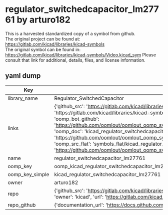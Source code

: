 # regulator_switchedcapacitor_lm27761 by arturo182  
This is a harvested standardized copy of a symbol from github.  
The original project can be found at:  
https://gitlab.com/kicad/libraries/kicad-symbols  
The original symbol can be found in:
https://gitlab.com/kicad/libraries/kicad-symbols/Video.kicad_sym
Please consult that link for additional, details, files, and license information.  
## yaml dump  
| Key | Value |  
| --- | --- |  
| library_name | Regulator_SwitchedCapacitor |  
| links | {'github_src': 'https://gitlab.com/kicad/libraries/kicad-symbols/Video.kicad_sym', 'github_src_repo': 'https://gitlab.com/kicad/libraries/kicad-symbols', 'oomp_bot': 'kicad_regulator_switchedcapacitor_lm27761/working', 'oomp_bot_github': 'https://github.com/oomlout/oomlout_oomp_symbol_bot/tree/main/kicad_regulator_switchedcapacitor_lm27761/working', 'oomp_doc': 'kicad_regulator_switchedcapacitor_lm27761/working', 'oomp_doc_github': 'https://github.com/oomlout/oomlout_oomp_symbol_doc/tree/main/kicad_regulator_switchedcapacitor_lm27761/working', 'oomp_src_flat': 'symbols_flat/kicad_regulator_switchedcapacitor_lm27761/working', 'oomp_src_flat_github': 'https://github.com/oomlout/oomlout_oomp_symbol_src/tree/main/kicad_regulator_switchedcapacitor_lm27761/working'} |  
| name | regulator_switchedcapacitor_lm27761 |  
| oomp_key | oomp_kicad_regulator_switchedcapacitor_lm27761 |  
| oomp_key_simple | kicad_regulator_switchedcapacitor_lm27761 |  
| owner | arturo182 |  
| repo | {'github_src': 'https://gitlab.com/kicad/libraries/kicad-symbols/Video.kicad_sym', 'name': 'libraries/kicad-symbols', 'owner': 'kicad', 'url': 'https://gitlab.com/kicad/libraries/kicad-symbols'} |  
| repo_github | {'documentation_url': 'https://docs.github.com/rest/repos/repos#get-a-repository', 'message': 'Not Found'} |  

